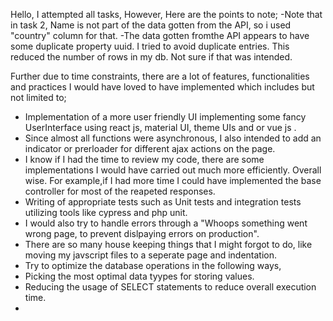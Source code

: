 Hello,
I attempted all tasks,
However, Here are the points to note;
-Note that in task 2, Name is not part of the data gotten from the API, so i used "country" column for  that.
-The data gotten fromthe API appears to have some duplicate property uuid. I tried to avoid duplicate entries. This reduced the number of rows in my db. Not sure if that was intended.

Further due to time constraints, there are a lot of features, functionalities and practices I would have loved to have implemented which includes but not limited to;
- Implementation of a more user friendly UI implementing some fancy UserInterface using react js, material UI, theme UIs and or vue js .
- Since almost all functions were asynchronous, I also intended to add an indicator or prerloader for different ajax actions on the page.
- I know if I had the time to review my code, there are some implementations I would have carried out much more efficiently. Overall wise. For example,if I had more time I could have implemented the base controller for most of the reapeted responses.
- Writing of appropriate tests such as Unit tests and integration tests utilizing tools like cypress and php unit.
- I would also try to handle errors through a "Whoops something went wrong page, to prevent dislpaying errors on production".
- There are so many house keeping things that I might forgot to do, like moving my javscript files to a seperate page and indentation.
- Try to optimize the database operations in the following ways,
- Picking the most optimal data tyypes for storing values.
- Reducing the usage of SELECT statements to reduce overall execution time.
- 
   
